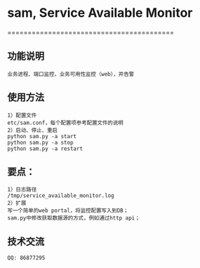 # sam, Service Available Monitor
=========================================

##  功能说明
```
业务进程、端口监控，业务可用性监控（web），并告警
```

## 使用方法
```
1）配置文件
etc/sam.conf，每个配置项参考配置文件的说明
2）启动、停止、重启
python sam.py -a start
python sam.py -a stop
python sam.py -a restart
```

## 要点：
```
1）日志路径
/tmp/service_available_monitor.log
2）扩展
写一个简单的web portal，将监控配置写入到DB；
sam.py中修改获取数据源的方式，例如通过http api；
```

## 技术交流
```
QQ: 86877295
```
